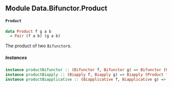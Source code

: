 ## Module Data.Bifunctor.Product

#### `Product`

``` purescript
data Product f g a b
  = Pair (f a b) (g a b)
```

The product of two `Bifunctor`s.

##### Instances
``` purescript
instance productBifunctor :: (Bifunctor f, Bifunctor g) => Bifunctor (Product f g)
instance productBiapply :: (Biapply f, Biapply g) => Biapply (Product f g)
instance productBiapplicative :: (Biapplicative f, Biapplicative g) => Biapplicative (Product f g)
```


